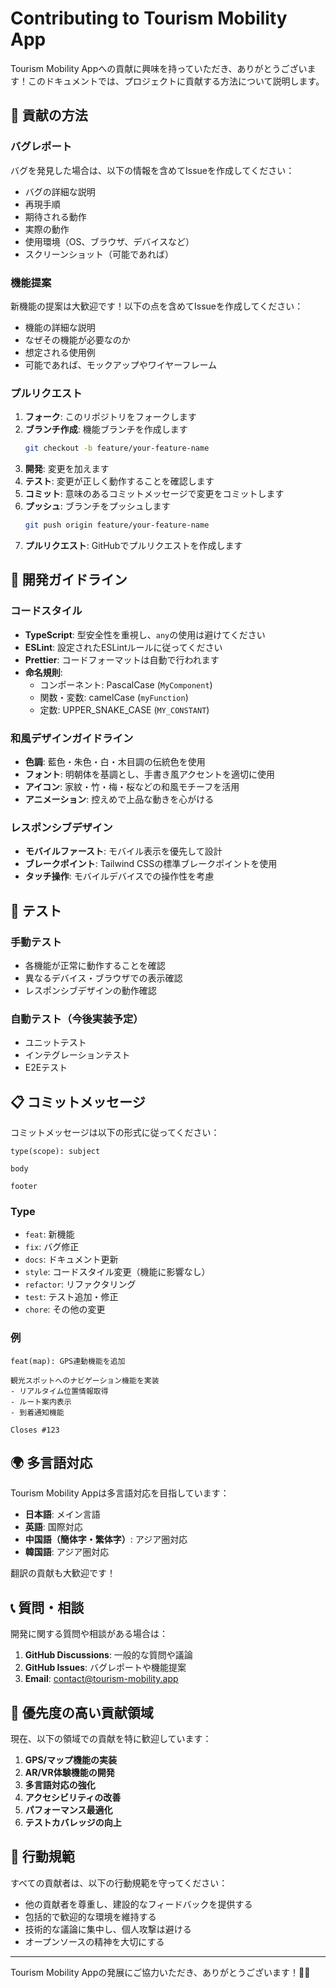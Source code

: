 # Contributing to Tourism Mobility App

Tourism Mobility Appへの貢献に興味を持っていただき、ありがとうございます！このドキュメントでは、プロジェクトに貢献する方法について説明します。

## 🤝 貢献の方法

### バグレポート
バグを発見した場合は、以下の情報を含めてIssueを作成してください：

- バグの詳細な説明
- 再現手順
- 期待される動作
- 実際の動作
- 使用環境（OS、ブラウザ、デバイスなど）
- スクリーンショット（可能であれば）

### 機能提案
新機能の提案は大歓迎です！以下の点を含めてIssueを作成してください：

- 機能の詳細な説明
- なぜその機能が必要なのか
- 想定される使用例
- 可能であれば、モックアップやワイヤーフレーム

### プルリクエスト

1. **フォーク**: このリポジトリをフォークします
2. **ブランチ作成**: 機能ブランチを作成します
   ```bash
   git checkout -b feature/your-feature-name
   ```
3. **開発**: 変更を加えます
4. **テスト**: 変更が正しく動作することを確認します
5. **コミット**: 意味のあるコミットメッセージで変更をコミットします
6. **プッシュ**: ブランチをプッシュします
   ```bash
   git push origin feature/your-feature-name
   ```
7. **プルリクエスト**: GitHubでプルリクエストを作成します

## 📝 開発ガイドライン

### コードスタイル
- **TypeScript**: 型安全性を重視し、`any`の使用は避けてください
- **ESLint**: 設定されたESLintルールに従ってください
- **Prettier**: コードフォーマットは自動で行われます
- **命名規則**: 
  - コンポーネント: PascalCase (`MyComponent`)
  - 関数・変数: camelCase (`myFunction`)
  - 定数: UPPER_SNAKE_CASE (`MY_CONSTANT`)

### 和風デザインガイドライン
- **色調**: 藍色・朱色・白・木目調の伝統色を使用
- **フォント**: 明朝体を基調とし、手書き風アクセントを適切に使用
- **アイコン**: 家紋・竹・梅・桜などの和風モチーフを活用
- **アニメーション**: 控えめで上品な動きを心がける

### レスポンシブデザイン
- **モバイルファースト**: モバイル表示を優先して設計
- **ブレークポイント**: Tailwind CSSの標準ブレークポイントを使用
- **タッチ操作**: モバイルデバイスでの操作性を考慮

## 🧪 テスト

### 手動テスト
- 各機能が正常に動作することを確認
- 異なるデバイス・ブラウザでの表示確認
- レスポンシブデザインの動作確認

### 自動テスト（今後実装予定）
- ユニットテスト
- インテグレーションテスト
- E2Eテスト

## 📋 コミットメッセージ

コミットメッセージは以下の形式に従ってください：

```
type(scope): subject

body

footer
```

### Type
- `feat`: 新機能
- `fix`: バグ修正
- `docs`: ドキュメント更新
- `style`: コードスタイル変更（機能に影響なし）
- `refactor`: リファクタリング
- `test`: テスト追加・修正
- `chore`: その他の変更

### 例
```
feat(map): GPS連動機能を追加

観光スポットへのナビゲーション機能を実装
- リアルタイム位置情報取得
- ルート案内表示
- 到着通知機能

Closes #123
```

## 🌍 多言語対応

Tourism Mobility Appは多言語対応を目指しています：

- **日本語**: メイン言語
- **英語**: 国際対応
- **中国語（簡体字・繁体字）**: アジア圏対応
- **韓国語**: アジア圏対応

翻訳の貢献も大歓迎です！

## 📞 質問・相談

開発に関する質問や相談がある場合は：

1. **GitHub Discussions**: 一般的な質問や議論
2. **GitHub Issues**: バグレポートや機能提案
3. **Email**: contact@tourism-mobility.app

## 🎯 優先度の高い貢献領域

現在、以下の領域での貢献を特に歓迎しています：

1. **GPS/マップ機能の実装**
2. **AR/VR体験機能の開発**
3. **多言語対応の強化**
4. **アクセシビリティの改善**
5. **パフォーマンス最適化**
6. **テストカバレッジの向上**

## 📜 行動規範

すべての貢献者は、以下の行動規範を守ってください：

- 他の貢献者を尊重し、建設的なフィードバックを提供する
- 包括的で歓迎的な環境を維持する
- 技術的な議論に集中し、個人攻撃は避ける
- オープンソースの精神を大切にする

---

Tourism Mobility Appの発展にご協力いただき、ありがとうございます！🏯✨